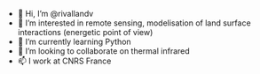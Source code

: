 - 👋 Hi, I’m @rivallandv
- 👀 I’m interested in remote sensing, modelisation of land surface interactions (energetic point of view)
- 🌱 I’m currently learning Python
- 💞️ I’m looking to collaborate on thermal infrared
- 📫 I work at CNRS France

<!---
rivallandv/rivallandv is a ✨ special ✨ repository because its `README.md` (this file) appears on your GitHub profile.
You can click the Preview link to take a look at your changes.
--->
